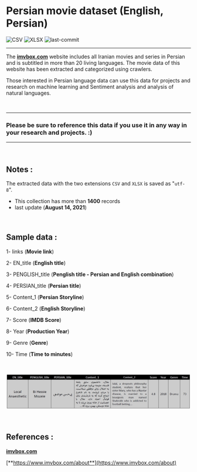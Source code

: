# Persian movie dataset (English, Persian)


![CSV](https://img.shields.io/badge/CSV-blue)
![XLSX](https://img.shields.io/badge/XLSX-blue)
![last-commit](https://img.shields.io/github/last-commit/mohammad26845/persian_movie_dataset)



 - - -

The [**imvbox.com**](https://www.imvbox.com) website includes all Iranian movies and series in Persian and is subtitled in more than 20 living languages.
The movie data of this website has been extracted and categorized using crawlers.

Those interested in Persian language data can use this data for projects and research on machine learning and Sentiment analysis and analysis of natural languages.

<br>

- - -

<h3>
 Please be sure to reference this data if you use it in any way in your research and projects. :)
</h3>

- - -

<br>


## Notes :

The extracted data with the two extensions `CSV` and `XLSX` is saved as "`utf-8`".

- This collection has more than **1400** records
- last update (**August ‎14, ‎2021**)

<br>

## Sample data :
1- links (**Movie link**)

2- EN_title (**English title**)

3- PENGLISH_title (**Penglish title - Persian and English combination**)

4- PERSIAN_title (**Persian title**)

5- Content_1 (**Persian Storyline**)

6- Content_2 (**English Storyline**)

7- Score (**IMDB Score**)

8- Year	(**Production Year**)

9- Genre (**Genre**)

10- Time (**Time to minutes**)

<br>

![Screenshot](/Screenshot.jpg "Screenshot")

<br>

## References :
[**imvbox.com**](https://www.imvbox.com)

[**https://www.imvbox.com/about**](https://www.imvbox.com/about)